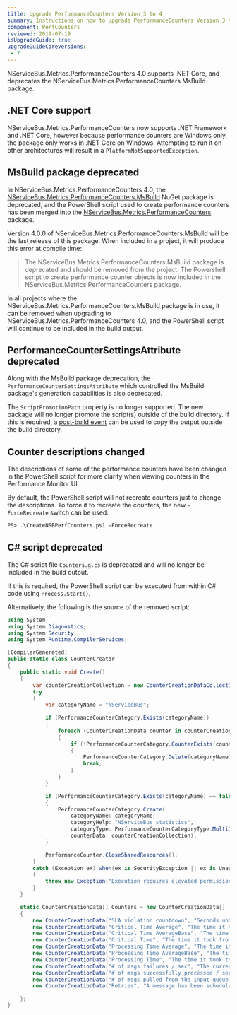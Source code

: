 ```yaml
---
title: Upgrade PerformanceCounters Version 3 to 4
summary: Instructions on how to upgrade PerformanceCounters Version 3 to 4.
component: PerfCounters
reviewed: 2019-07-19
isUpgradeGuide: true
upgradeGuideCoreVersions:
 - 7
---
```


NServiceBus.Metrics.PerformanceCounters 4.0 supports .NET Core, and deprecates the NServiceBus.Metrics.PerformanceCounters.MsBuild package.

## .NET Core support

NServiceBus.Metrics.PerformanceCounters now supports .NET Framework and .NET Core, however because performance counters are Windows only, the package only works in .NET Core on Windows. Attempting to run it on other architectures will result in a `PlatformNotSupportedException`.

## MsBuild package deprecated

In NServiceBus.Metrics.PerformanceCounters 4.0, the [NServiceBus.Metrics.PerformanceCounters.MsBuild](https://www.nuget.org/packages/NServiceBus.Metrics.PerformanceCounters.MsBuild) NuGet package is deprecated, and the PowerShell script used to create performance counters has been merged into the [NServiceBus.Metrics.PerformanceCounters](https://www.nuget.org/packages/NServiceBus.Metrics.PerformanceCounters) package.

Version 4.0.0 of NServiceBus.Metrics.PerformanceCounters.MsBuild will be the last release of this package. When included in a project, it will produce this error at compile time:

> The NServiceBus.Metrics.PerformanceCounters.MsBuild package is deprecated and should be removed from the project. The Powershell script to create performance counter objects is now included in the NServiceBus.Metrics.PerformanceCounters package.

In all projects where the NServiceBus.Metrics.PerformanceCounters.MsBuild package is in use, it can be removed when upgrading to NServiceBus.Metrics.PerformanceCounters 4.0, and the PowerShell script will continue to be included in the build output.

## PerformanceCounterSettingsAttribute deprecated

Along with the MsBuild package deprecation, the `PerformanceCounterSettingsAttribute` which controlled the MsBuild package's generation capabilities is also deprecated.

The `ScriptPromotionPath` property is no longer supported. The new package will no longer promote the script(s) outside of the build directory. If this is required, a [post-build event](https://docs.microsoft.com/en-us/cpp/build/how-to-use-build-events-in-msbuild-projects) can be used to copy the output outside the build directory.

## Counter descriptions changed

The descriptions of some of the performance counters have been changed in the PowerShell script for more clarity when viewing counters in the Performance Monitor UI.

By default, the PowerShell script will not recreate counters just to change the descriptions. To force it to recreate the counters, the new `-ForceRecreate` switch can be used:

```ps
PS> .\CreateNSBPerfCounters.ps1 -ForceRecreate
```

## C# script deprecated

The C# script file `Counters.g.cs` is deprecated and will no longer be included in the build output.

If this is required, the PowerShell script can be executed from within C# code using `Process.Start()`.

Alternatively, the following is the source of the removed script:

```cs
using System;
using System.Diagnostics;
using System.Security;
using System.Runtime.CompilerServices;

[CompilerGenerated]
public static class CounterCreator
{
    public static void Create()
    {
        var counterCreationCollection = new CounterCreationDataCollection(Counters);
        try
        {
            var categoryName = "NServiceBus";

            if (PerformanceCounterCategory.Exists(categoryName))
            {
                foreach (CounterCreationData counter in counterCreationCollection)
                {
                    if (!PerformanceCounterCategory.CounterExists(counter.CounterName, categoryName))
                    {
                        PerformanceCounterCategory.Delete(categoryName);
                        break;
                    }
                }
            }

            if (PerformanceCounterCategory.Exists(categoryName) == false)
            {
                PerformanceCounterCategory.Create(
                    categoryName: categoryName,
                    categoryHelp: "NServiceBus statistics",
                    categoryType: PerformanceCounterCategoryType.MultiInstance,
                    counterData: counterCreationCollection);
            }

            PerformanceCounter.CloseSharedResources();
        }
        catch (Exception ex) when(ex is SecurityException || ex is UnauthorizedAccessException)
        {
            throw new Exception("Execution requires elevated permissions", ex);
        }
    }

    static CounterCreationData[] Counters = new CounterCreationData[]
    {
        new CounterCreationData("SLA violation countdown", "Seconds until the SLA for this endpoint is breached.", PerformanceCounterType.NumberOfItems32),
        new CounterCreationData("Critical Time Average", "The time it took from sending to processing the message.", PerformanceCounterType.AverageTimer32),
        new CounterCreationData("Critical Time AverageBase", "The time it took from sending to processing the message.", PerformanceCounterType.AverageBase),
        new CounterCreationData("Critical Time", "The time it took from sending to processing the message.", PerformanceCounterType.NumberOfItems32),
        new CounterCreationData("Processing Time Average", "The time it took to successfully process a message.", PerformanceCounterType.AverageTimer32),
        new CounterCreationData("Processing Time AverageBase", "The time it took to successfully process a message.", PerformanceCounterType.AverageBase),
        new CounterCreationData("Processing Time", "The time it took to successfully process a message.", PerformanceCounterType.NumberOfItems32),
        new CounterCreationData("# of msgs failures / sec", "The current number of failed processed messages by the transport per second.", PerformanceCounterType.RateOfCountsPerSecond32),
        new CounterCreationData("# of msgs successfully processed / sec", "The current number of messages processed successfully by the transport per second.", PerformanceCounterType.RateOfCountsPerSecond32),
        new CounterCreationData("# of msgs pulled from the input queue /sec", "The current number of messages pulled from the input queue by the transport per second.", PerformanceCounterType.RateOfCountsPerSecond32),
        new CounterCreationData("Retries", "A message has been scheduled for retry (FLR or SLR)", PerformanceCounterType.RateOfCountsPerSecond32),

    };
}
```

